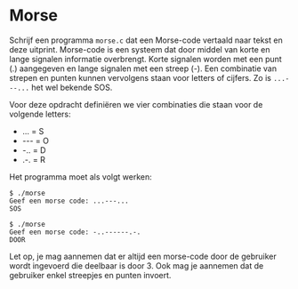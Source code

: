 # Morse

Schrijf een programma `morse.c` dat een Morse-code vertaald naar tekst en deze uitprint. Morse-code is een systeem dat door middel van korte en lange signalen informatie overbrengt. Korte signalen worden met een punt (.) aangegeven en lange signalen met een streep (-). Een combinatie van strepen en punten kunnen vervolgens staan voor letters of cijfers. Zo is `...---...` het wel bekende SOS.

Voor deze opdracht definiëren we vier combinaties die staan voor de volgende letters:

- ... = S
- --- = O
- -.. = D
- .-. = R

Het programma moet als volgt werken:

    $ ./morse
    Geef een morse code: ...---...
    SOS

    $ ./morse
    Geef een morse code: -..------.-.
    DOOR

Let op, je mag aannemen dat er altijd een morse-code door de gebruiker wordt ingevoerd die deelbaar is door 3. Ook mag je aannemen dat de gebruiker enkel streepjes en punten invoert.
